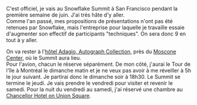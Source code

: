 C'est officiel, je vais au Snowflake Summit à San Francisco pendant la première semaine de juin. J'ai très hâte d'y aller.  
Comme l'an passé, mes propositions de présentations n'ont pas été retenues par Snowflake, mais l'entreprise pour laquelle je travaille essaie d'augmenter son effectif de participants "techniques". On sera donc 9 en tout à y aller.

On va rester à l'[hôtel Adagio, Autograph Collection](https://maps.app.goo.gl/RWsr4Pr1iHTNm2jT8), près du [Moscone Center](https://maps.app.goo.gl/hegZ7BpFTKCS53uv9), où le Summit aura lieu.  
Pour l'avion, chacun le réserve séparément. De mon côté, j'aurai le Tour de l'île à Montréal le dimanche matin et je ne veux pas avoir à me réveiller à 5h le jour suivant. Je partirai donc le dimanche soir à 18h30. Le Summit se termine le jeudi. Je vais prendre le vendredi pour visiter et revenir le samedi. Pour la nuit du vendredi au samedi, j'ai réservé une chambre au [Chancellor Hotel on Union Square](https://maps.app.goo.gl/BRv8Bi85tHHUwqSk8).
